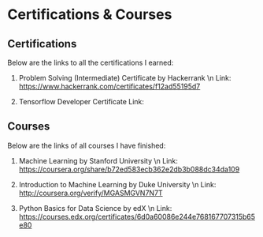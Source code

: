 # Certifications & Courses

## Certifications
Below are the links to all the certifications I earned:

1. Problem Solving (Intermediate) Certificate by Hackerrank \n
   Link: https://www.hackerrank.com/certificates/f12ad55195d7

2. Tensorflow Developer Certificate
   Link: 

## Courses
Below are the links of all courses I have finished:

1. Machine Learning by Stanford University \n
   Link: https://coursera.org/share/b72ed583ecb362e2db3b088dc34da109

2. Introduction to Machine Learning by Duke University \\n
   Link: http://coursera.org/verify/MGASMGVN7N7T

3. Python Basics for Data Science by edX \n
   Link: https://courses.edx.org/certificates/6d0a60086e244e768167707315b65e80
 
